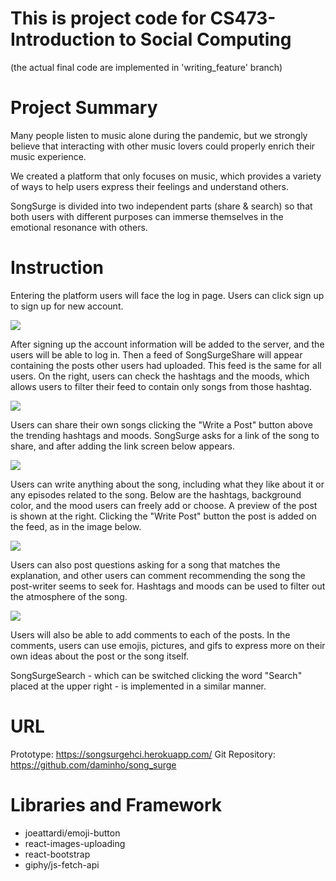 # This is project code for CS473- Introduction to Social Computing

(the actual final code are implemented in 'writing_feature' branch)
# Project Summary
Many people listen to music alone during the pandemic, but we strongly believe that interacting with other music lovers could properly enrich their music experience.

We created a platform that only focuses on music, which provides a variety of ways to help users express their feelings and understand others.

SongSurge is divided into two independent parts (share & search) so that both users with different purposes can immerse themselves in the emotional resonance with others.
# Instruction
Entering the platform users will face the log in page. Users can click sign up to sign up for new account.

![](https://i.imgur.com/iR4K0Tp.png)

After signing up the account information will be added to the server, and the users will be able to log in. Then a feed of SongSurgeShare will appear containing the posts other users had uploaded. This feed is the same for all users. On the right, users can check the hashtags and the moods, which allows users to filter their feed to contain only songs from those hashtag. 

![](https://i.imgur.com/U3BbzaE.png)

Users can share their own songs clicking the "Write a Post" button above the trending hashtags and moods. SongSurge asks for a link of the song to share, and after adding the link screen below appears. 

![](https://i.imgur.com/hA3wkX0.png)

Users can write anything about the song, including what they like about it or any episodes related to the song. Below are the hashtags, background color, and the mood users can freely add or choose. A preview of the post is shown at the right. Clicking the "Write Post" button the post is added on the feed, as in the image below. 

![](https://i.imgur.com/4MKkDSk.png)

Users can also post questions asking for a song that matches the explanation, and other users can comment recommending the song the post-writer seems to seek for. Hashtags and moods can be used to filter out the atmosphere of the song.

![](https://i.imgur.com/v78ByZG.png)


Users will also be able to add comments to each of the posts. In the comments, users can use emojis, pictures, and gifs to express more on their own ideas about the post or the song itself. 

SongSurgeSearch - which can be switched clicking the word "Search" placed at the upper right - is implemented in a similar manner. 


# URL
Prototype: https://songsurgehci.herokuapp.com/
Git Repository: https://github.com/daminho/song_surge
# Libraries and Framework
- joeattardi/emoji-button
- react-images-uploading
- react-bootstrap
- giphy/js-fetch-api
